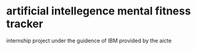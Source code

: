 # artificial intellegence mental fitness tracker
 internship project under the guidence of IBM provided by the aicte
